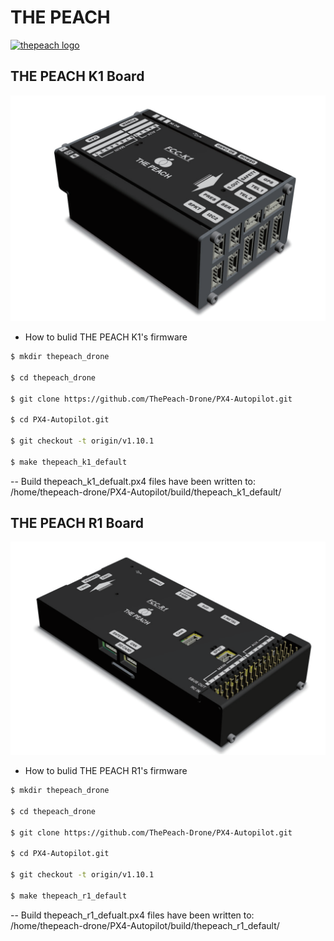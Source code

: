 # THE PEACH
[![thepeach logo](http://gabom1.pagei.gethompy.com/data/editor/2005/ae065791211b1de95f89a5c5c9f796b7_1589185049_9675.png)](http://thepeach.kr)

## THE PEACH K1 Board
![THEPEACH K1](./boards/thepeach/k1/THEPEACH_K1.png)
 * How to bulid THE PEACH K1's firmware
```bash
$ mkdir thepeach_drone

$ cd thepeach_drone

$ git clone https://github.com/ThePeach-Drone/PX4-Autopilot.git

$ cd PX4-Autopilot.git

$ git checkout -t origin/v1.10.1

$ make thepeach_k1_default
```
-- Build thepeach_k1_defualt.px4 files have been written to: /home/thepeach-drone/PX4-Autopilot/build/thepeach_k1_default/


## THE PEACH R1 Board
![THEPEACH R1](./boards/thepeach/r1/THEPEACH_R1.png)
 * How to bulid THE PEACH R1's firmware
```bash
$ mkdir thepeach_drone

$ cd thepeach_drone

$ git clone https://github.com/ThePeach-Drone/PX4-Autopilot.git

$ cd PX4-Autopilot.git

$ git checkout -t origin/v1.10.1

$ make thepeach_r1_default
```
-- Build thepeach_r1_defualt.px4 files have been written to: /home/thepeach-drone/PX4-Autopilot/build/thepeach_r1_default/
